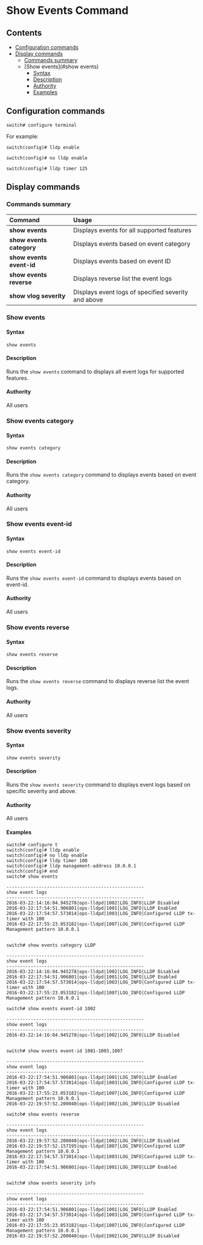 # Show Events Command
## Contents

- [Configuration commands](#configuration-commands)
- [Display commands](#display-commands)
  - [Commands summary](#commands-summary)
  - [Show events](#show events)
     - [Syntax](#syntax)
     - [Description](#description)
     - [Authority](#authority)
     - [Examples](#examples)

## Configuration commands

`switch# configure terminal`

For example:

`switch(config)# lldp enable`

`switch(config)# no lldp enable`

`switch(config)# lldp timer 125`

## Display commands
### Commands summary
| Command | Usage|
|:--------|:--------|
| **show events**| Displays events for all supported features|
| **show events category** | Displays events based on event category|
| **show events event-id** | Displays events based on event ID|
| **show events reverse** | Displays reverse list the event logs|
| **show vlog severity** | Displays event logs of specified severity and above|

### Show events
#### Syntax
`show events`
#### Description
Runs the `show events` command to displays all event logs for supported features.
#### Authority
All users

### Show events category
#### Syntax
`show events category`
#### Description
Runs the `show events category` command to displays events based on event category.
#### Authority
All users

### Show events event-id
#### Syntax
`show events event-id`
#### Description
Runs the `show events event-id` command to displays events based on event-id.
#### Authority
All users

### Show events reverse
#### Syntax
`show events reverse`
#### Description
Runs the `show events reverse` command to displays reverse list the event logs.
#### Authority
All users

### Show events severity
#### Syntax
`show events severity`
#### Description
Runs the `show events severity` command to displays event logs based on specific severity and above.
#### Authority
All users

#### Examples
```
switch# configure t
switch(config)# lldp enable
switch(config)# no lldp enable
switch(config)# lldp timer 100
switch(config)# lldp management-address 10.0.0.1
switch(config)# end
switch# show events

---------------------------------------------------
show event logs
---------------------------------------------------
2016-03-22:14:16:04.945278|ops-lldpd|1002|LOG_INFO|LLDP Disabled
2016-03-22:17:54:51.906801|ops-lldpd|1001|LOG_INFO|LLDP Enabled
2016-03-22:17:54:57.573014|ops-lldpd|1003|LOG_INFO|Configured LLDP tx-timer with 100
2016-03-22:17:55:23.053182|ops-lldpd|1007|LOG_INFO|Configured LLDP Management pattern 10.0.0.1


switch# show events category LLDP

---------------------------------------------------
show event logs
---------------------------------------------------
2016-03-22:14:16:04.945278|ops-lldpd|1002|LOG_INFO|LLDP Disabled
2016-03-22:17:54:51.906801|ops-lldpd|1001|LOG_INFO|LLDP Enabled
2016-03-22:17:54:57.573014|ops-lldpd|1003|LOG_INFO|Configured LLDP tx-timer with 100
2016-03-22:17:55:23.053182|ops-lldpd|1007|LOG_INFO|Configured LLDP Management pattern 10.0.0.1

switch# show events event-id 1002

---------------------------------------------------
show event logs
---------------------------------------------------
2016-03-22:14:16:04.945278|ops-lldpd|1002|LOG_INFO|LLDP Disabled


switch# show events event-id 1001-1003,1007

---------------------------------------------------
show event logs
---------------------------------------------------
2016-03-22:17:54:51.906801|ops-lldpd|1001|LOG_INFO|LLDP Enabled
2016-03-22:17:54:57.573014|ops-lldpd|1003|LOG_INFO|Configured LLDP tx-timer with 100
2016-03-22:17:55:23.053182|ops-lldpd|1007|LOG_INFO|Configured LLDP Management pattern 10.0.0.1
2016-03-22:19:57:52.200040|ops-lldpd|1002|LOG_INFO|LLDP Disabled

switch# show events reverse

---------------------------------------------------
show event logs
---------------------------------------------------
2016-03-22:19:57:52.200040|ops-lldpd|1002|LOG_INFO|LLDP Disabled
2016-03-22:19:57:52.157195|ops-lldpd|1007|LOG_INFO|Configured LLDP Management pattern 10.0.0.1
2016-03-22:17:54:57.573014|ops-lldpd|1003|LOG_INFO|Configured LLDP tx-timer with 100
2016-03-22:17:54:51.906801|ops-lldpd|1001|LOG_INFO|LLDP Enabled


switch# show events severity info

---------------------------------------------------
show event logs
---------------------------------------------------
2016-03-22:17:54:51.906801|ops-lldpd|1001|LOG_INFO|LLDP Enabled
2016-03-22:17:54:57.573014|ops-lldpd|1003|LOG_INFO|Configured LLDP tx-timer with 100
2016-03-22:17:55:23.053182|ops-lldpd|1007|LOG_INFO|Configured LLDP Management pattern 10.0.0.1
2016-03-22:19:57:52.200040|ops-lldpd|1002|LOG_INFO|LLDP Disabled
```